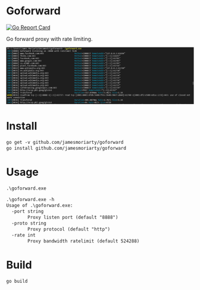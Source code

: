 # Goforward

[![Go Report Card](https://goreportcard.com/badge/github.com/jamesmoriarty/goforward)](https://goreportcard.com/report/github.com/jamesmoriarty/goforward)

Go forward proxy with rate limiting.

![Screenshot][1]

# Install

```
go get -v github.com/jamesmoriarty/goforward
go install github.com/jamesmoriarty/goforward
```

# Usage

```
.\goforward.exe
```

```
.\goforward.exe -h
Usage of .\goforward.exe:
  -port string
        Proxy listen port (default "8888")
  -proto string
        Proxy protocol (default "http")
  -rate int
        Proxy bandwidth ratelimit (default 524288)
```

# Build 

```
go build
```

[1]: docs/screenshot.PNG
